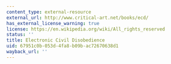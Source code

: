 ```yaml
---
content_type: external-resource
external_url: http://www.critical-art.net/books/ecd/
has_external_license_warning: true
license: https://en.wikipedia.org/wiki/All_rights_reserved
status: ''
title: Electronic Civil Disobedience
uid: 67951c0b-053d-4fa8-b09b-ac72670638d1
wayback_url: ''
---
```

